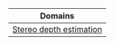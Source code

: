 <!-- # Blog index -->
| Domains     | 
| ----------- | 
| [Stereo depth estimation](./stereodepth) |


